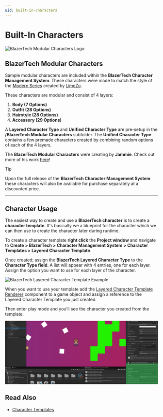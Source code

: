 ```yaml
---
uid: built-in-characters
---
```


# Built-In Characters

<img src="~/images/logos/blazertech-modular-characters-logo.png" alt="BlazerTech Modular Characters Logo" width="500" />

## BlazerTech Modular Characters

Sample modular characters are included within the **BlazerTech Character Management System**. These characters were made to match the style of the [Modern Series](https://limezu.itch.io/moderninteriors) created by [LimeZu](https://limezu.itch.io/).

These characters are modular and consist of 4 layers:
1. **Body (7 Options)**
2. **Outfit (28 Options)**
3. **Hairstyle (28 Options)**
4. **Accessory (29 Options)**

A **Layered Character Type** and **Unified Character Type** are pre-setup in the **/BlazerTech Modular Characters** subfolder.
The **Unified Character Type** contains a few premade characters created by combining random options of each of the 4 layers.

The **BlazerTech Modular Characters** were creating by **Jammie**. Check out more of his work [here](https://sites.google.com/view/jammiekrid/portfolio)!

> [!TIP]
> Upon the full release of the **BlazerTech Character Management System** these characters will also be available for purchase separately at a discounted price.

---

## Character Usage

The easiest way to create and use a **BlazerTech character** is to create a **character template**. It's basically we a blueprint for the character which we can then use to create the character later during runtime.  

To create a character template **right click** the **Project window** and navigate to **Create > BlazerTech > Character Management System > Character Templates > Layered Character Template**.  

Once created; assign the **BlazerTech Layered Character Type** to the **Character Type field**. A list will appear with 4 entries, one for each layer. Assign the option you want to use for each layer of the character.  

<img src="~/images/character-templates/layered-character-template.png" alt="BlazerTech Layered Character Template Example" width="300" />  

When you want to use your template add the [Layered Character Template Renderer](xref:character-usage#layered-character-template-renderer) component to a game object and assign a reference to the Layered Character Template you just created.

Then enter play mode and you'll see the character you created from the template.

![Layered Character Template Renderer Component Example](/images/misc/layered-character-template-renderer-component.png)

## Read Also
- [Character Templates](xref:character-templates)
